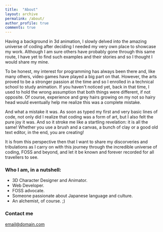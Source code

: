 ```yaml
---
title:  "About"
layout: archive
permalink: /about/
author_profile: true
comments: true
---
```


Having a background in 3d animation, I slowly delved into the amazing universe of coding after deciding I needed my very own place to showcase my work. Although I am sure others have probably gone through this same route, I have yet to find such examples and their stories and so I thought I would share my mine.

To be honest, my interest for programming has always been there and, like many others, video games have played a big part on that. However, the arts proved to be a stronger passion at the time and so I enrolled in a technical school to study animation. If you haven't noticed yet, back in that time, I used to hold the wrong assumption that both things were different, if not opposite. Of course, experience and grey hairs growing on my not so hairy head would eventually help me realize this was a complete mistake.

And what a mistake it was. As soon as typed my first and very basic lines of code, not only did I realize that coding was a form of art, but I also felt the pure joy it was. And so it stroke me like a startling revelation: it is all the same! Whether you use a brush and a canvas, a bunch of clay or a good old text editor, in the end, you are creating!

It is from this perspective then that I want to share my discorveries and tribulations as I carry on with this journey through the incredible universe of coding, FOSS and beyond, and let it be known and forever recorded for all travellers to see.

### Who I am, in a nutshell:

- 3D Character Designer and Animator.
- Web Developer.
- FOSS advocate.
- Someone passionate about Japanese language and culture.
- An alchemist, of course. ;)

### Contact me

[email@domain.com](mailto:email@domain.com)
